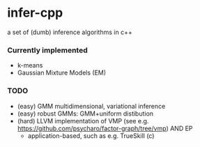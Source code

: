 infer-cpp
=========

a set of (dumb) inference algorithms in c++

### Currently implemented
* k-means
* Gaussian Mixture Models (EM)

### TODO
* (easy) GMM multidimensional, variational inference
* (easy) robust GMMs: GMM+uniform distibution
* (hard) LLVM implementation of VMP (see e.g. https://github.com/psycharo/factor-graph/tree/vmp) AND EP
  * application-based, such as e.g. TrueSkill (c)
